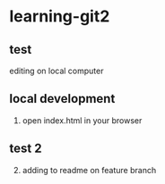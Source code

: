 # learning-git2

## test

editing on local computer 

## local development 

1. open index.html in your browser

## test 2

2. adding to readme on feature branch 
